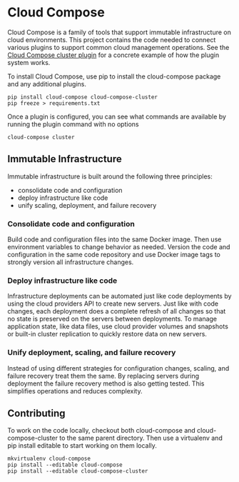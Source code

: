 # Cloud Compose
Cloud Compose is a family of tools that support immutable infrastructure on cloud environments. This project contains the code needed to connect various plugins to support common cloud management operations. See the [Cloud Compose cluster plugin](https://github.com/cloud-compose/cloud-compose-cluster) for a concrete example of how the plugin system works.

To install Cloud Compose, use pip to install the cloud-compose package and any additional plugins.

```
pip install cloud-compose cloud-compose-cluster
pip freeze > requirements.txt
```

Once a plugin is configured, you can see what commands are available by running the plugin command with no options
```
cloud-compose cluster 
```

## Immutable Infrastructure
Immutable infrastructure is built around the following three principles:

* consolidate code and configuration
* deploy infrastructure like code
* unify scaling, deployment, and failure recovery 

### Consolidate code and configuration
Build code and configuration files into the same Docker image. Then use environment variables to change behavior as needed. Version the code and configuration in the same code repository and use Docker image tags to strongly version all infrastructure changes.

### Deploy infrastructure like code
Infrastructure deployments can be automated just like code deployments by using the cloud providers API to create new servers. Just like with code changes, each deployment does a complete refresh of all changes so that no state is preserved on the servers between deployments. To manage application state, like data files, use cloud provider volumes and snapshots or built-in cluster replication to quickly restore data on new servers.

### Unify deployment, scaling, and failure recovery
Instead of using different strategies for configuration changes, scaling, and failure recovery treat them the same. By replacing servers during deployment the failure recovery method is also getting tested. This simplifies operations and reduces complexity.

## Contributing 
To work on the code locally, checkout both cloud-compose and cloud-compose-cluster to the same parent directory. Then use a virtualenv and pip install editable to start working on them locally.
```
mkvirtualenv cloud-compose
pip install --editable cloud-compose
pip install --editable cloud-compose-cluster
```

